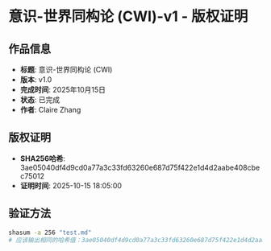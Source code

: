 # 意识-世界同构论 (CWI)-v1 - 版权证明

## 作品信息

- **标题**: 意识-世界同构论 (CWI)
- **版本**: v1.0
- **完成时间**: 2025年10月15日
- **状态**: 已完成
- **作者**: Claire Zhang

## 版权证明

- **SHA256哈希**: 3ae05040df4d9cd0a77a3c33fd63260e687d75f422e1d4d2aabe408cbec75012
- **证明时间**: 2025-10-15 18:05:00


## 验证方法

```bash
shasum -a 256 "test.md"
# 应该输出相同的哈希值：3ae05040df4d9cd0a77a3c33fd63260e687d75f422e1d4d2aabe408cbec75012
